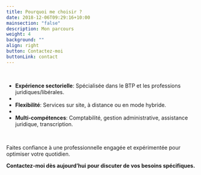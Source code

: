 ```yaml
---
title: Pourquoi me choisir ?
date: 2018-12-06T09:29:16+10:00
mainsection: "false"
description: Mon parcours
weight: 4
background: ""
align: right
button: Contactez-moi
buttonLink: contact
---
```

<br>

- **Expérience sectorielle**: Spécialisée dans le BTP et les professions juridiques/libérales.
- <br>
- **Flexibilité**: Services sur site, à distance ou en mode hybride.
- <br>
- **Multi-compétences**: Comptabilité, gestion administrative, assistance juridique, transcription.

<br>

Faites confiance à une professionnelle engagée et expérimentée pour optimiser votre quotidien.

**Contactez-moi dès aujourd’hui pour discuter de vos besoins spécifiques.**